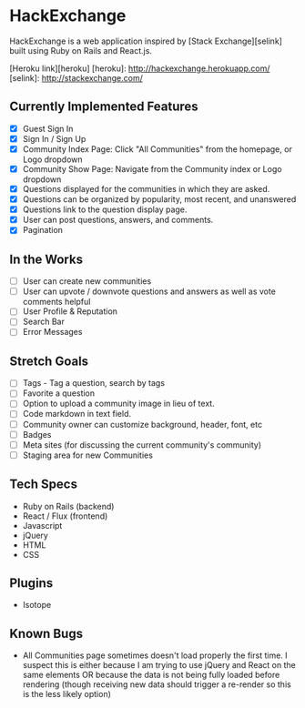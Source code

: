 # HackExchange

HackExchange is a web application inspired by [Stack Exchange][selink] built using Ruby on Rails
and React.js.

[Heroku link][heroku]
[heroku]: http://hackexchange.herokuapp.com/
[selink]: http://stackexchange.com/

## Currently Implemented Features

- [x] Guest Sign In
- [x] Sign In / Sign Up
- [x] Community Index Page: Click "All Communities" from the homepage, or Logo dropdown
- [x] Community Show Page: Navigate from the Community index or Logo dropdown
- [x] Questions displayed for the communities in which they are asked. 
- [x] Questions can be organized by popularity, most recent, and unanswered
- [x] Questions link to the question display page.
- [x] User can post questions, answers, and comments.
- [x] Pagination 

## In the Works

- [ ] User can create new communities
- [ ] User can upvote / downvote questions and answers as well as vote comments helpful
- [ ] User Profile & Reputation 
- [ ] Search Bar
- [ ] Error Messages

## Stretch Goals

- [ ] Tags - Tag a question, search by tags
- [ ] Favorite a question
- [ ] Option to upload a community image in lieu of text. 
- [ ] Code markdown in text field. 
- [ ] Community owner can customize background, header, font, etc
- [ ] Badges
- [ ] Meta sites (for discussing the current community's community)
- [ ] Staging area for new Communities

## Tech Specs

* Ruby on Rails (backend)
* React / Flux (frontend)
* Javascript
* jQuery
* HTML
* CSS

## Plugins

* Isotope

## Known Bugs

* All Communities page sometimes doesn't load properly the first time. I suspect this is either because I am trying to use jQuery and React on the same elements OR because the data is not being fully loaded before rendering (though receiving new data should trigger a re-render so this is the less likely option)



